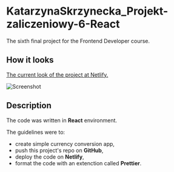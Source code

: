 # KatarzynaSkrzynecka_Projekt-zaliczeniowy-6-React

The sixth final project for the Frontend Developer course.

## How it looks

[The current look of the project at Netlify.](https://kat-skrzynecka-projekt-zaliczeniowy-5.netlify.app/)

![Screenshot](/src/assets/screenshot.jpg)

## Description

The code was written in **React** environment.

The guidelines were to:

- create simple currency conversion app,
- push this project's repo on **GitHub**,
- deploy the code on **Netlify**,
- format the code with an extenction called **Prettier**.
